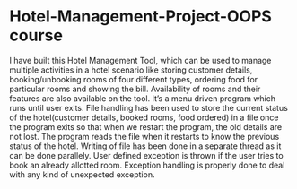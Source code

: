 # Hotel-Management-Project-OOPS course

I have built this Hotel Management Tool, which can be used to manage multiple 
activities in a hotel scenario like storing customer details, booking/unbooking rooms of four different types, ordering food for particular rooms and showing the bill. Availability of rooms and their features are also available on the tool. It’s a menu driven program which runs until user exits. File handling has been used to store the current status of the hotel(customer details, booked rooms, food ordered) in a file once the program exits so that when we restart the program, the old details are not lost. The program reads the file when it restarts to know the previous status of the hotel. Writing of file has been done in a separate thread as it can be done parallely. User defined exception is thrown if the user tries to book an already allotted room. Exception handling is properly done to deal with any kind of unexpected exception.
